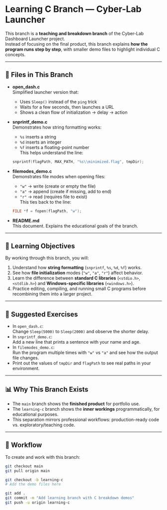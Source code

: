 # Learning C Branch — Cyber-Lab Launcher

This branch is a **teaching and breakdown branch** of the Cyber-Lab Dashboard Launcher project.  
Instead of focusing on the final product, this branch explains **how the program runs step by step**, with smaller demo files to highlight individual C concepts.

---

## 📂 Files in This Branch

- **open_dash.c**  
  Simplified launcher version that:
  - Uses `Sleep()` instead of the `ping` trick
  - Waits for a few seconds, then launches a URL
  - Shows a clean flow of initialization → delay → action

- **snprintf_demo.c**  
  Demonstrates how string formatting works:
  - `%s` inserts a string
  - `%d` inserts an integer
  - `%f` inserts a floating-point number  
  This helps understand the line:
  ```c
  snprintf(flagPath, MAX_PATH, "%s\\minimized.flag", tmpDir);
  ```

- **filemodes_demo.c**  
  Demonstrates file modes when opening files:
  - `"w"` → write (create or empty the file)
  - `"a"` → append (create if missing, add to end)
  - `"r"` → read (requires file to exist)  
  This ties back to the line:
  ```c
  FILE *f = fopen(flagPath, "w");
  ```

- **README.md**  
  This document. Explains the educational goals of the branch.

---

## 🧩 Learning Objectives

By working through this branch, you will:

1. Understand how **string formatting** (`snprintf`, `%s`, `%d`, `%f`) works.
2. See how **file initialization** modes (`"w"`, `"a"`, `"r"`) affect behavior.
3. Learn the difference between **standard C libraries** (`<stdio.h>`, `<stdlib.h>`) and **Windows-specific libraries** (`<windows.h>`).
4. Practice editing, compiling, and running small C programs before recombining them into a larger project.

---

## 📝 Suggested Exercises

- In `open_dash.c`:  
  Change `Sleep(5000)` to `Sleep(2000)` and observe the shorter delay.
- In `snprintf_demo.c`:  
  Add a new line that prints a sentence with your name and age.
- In `filemodes_demo.c`:  
  Run the program multiple times with `"w"` vs `"a"` and see how the output file changes.
- Print out the values of `tmpDir` and `flagPath` to see real paths in your environment.

---

## 📊 Why This Branch Exists

- The `main` branch shows the **finished product** for portfolio use.  
- The `learning-c` branch shows the **inner workings** programmatically, for educational purposes.  
- This separation mirrors professional workflows: production-ready code vs. exploratory/teaching code.

---

## 🔀 Workflow

To create and work with this branch:

```bash
git checkout main
git pull origin main

git checkout -b learning-c
# Add the demo files here

git add .
git commit -m "Add learning branch with C breakdown demos"
git push -u origin learning-c
```
